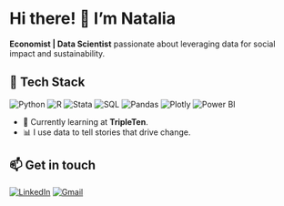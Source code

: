# Hi there! 👋 I’m Natalia  

**Economist | Data Scientist** passionate about leveraging data for social impact and sustainability.  

## 🔧 Tech Stack  
![Python](https://img.shields.io/badge/Python-3776AB?style=for-the-badge&logo=python&logoColor=white)
![R](https://img.shields.io/badge/R-276DC3?style=for-the-badge&logo=R&logoColor=white)
![Stata](https://img.shields.io/badge/Stata-BC1205?style=for-the-badge&logo=stata&logoColor=white)
![SQL](https://img.shields.io/badge/SQL-4479A1?style=for-the-badge&logo=postgresql&logoColor=white)
![Pandas](https://img.shields.io/badge/Pandas-150458?style=for-the-badge&logo=pandas&logoColor=white)
![Plotly](https://img.shields.io/badge/Plotly-3F4F75?style=for-the-badge&logo=plotly&logoColor=white)
![Power BI](https://img.shields.io/badge/Power_BI-F2C811?style=for-the-badge&logo=powerbi&logoColor=black)

- 🌱 Currently learning at **TripleTen**.  
- 📊 I use data to tell stories that drive change.  

## 📫 Get in touch  
[![LinkedIn](https://img.shields.io/badge/LinkedIn-0A66C2?style=for-the-badge&logo=linkedin&logoColor=white)](https://www.linkedin.com/in/natalia-andrea-garzón-vargas)
[![Gmail](https://img.shields.io/badge/Gmail-D14836?style=for-the-badge&logo=gmail&logoColor=white)](mailto:na.garzon663@gmail.com)




 
